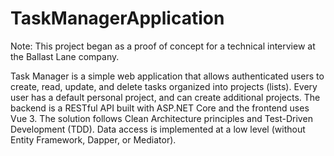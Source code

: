 # TaskManagerApplication

Note: This project began as a proof of concept for a technical interview at the Ballast Lane company.

Task Manager is a simple web application that allows authenticated users to create, read, update, and delete tasks organized into projects (lists). Every user has a default personal project, and can create additional projects. The backend is a RESTful API built with ASP.NET Core and the frontend uses Vue 3. The solution follows Clean Architecture principles and Test-Driven Development (TDD). Data access is implemented at a low level (without Entity Framework, Dapper, or Mediator).

